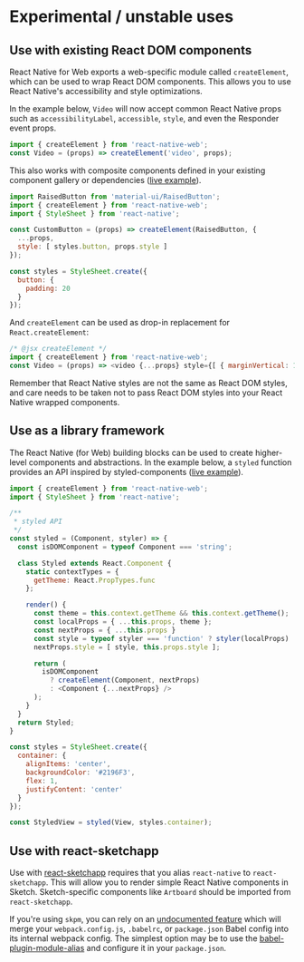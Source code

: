 # Experimental / unstable uses

## Use with existing React DOM components

React Native for Web exports a web-specific module called `createElement`,
which can be used to wrap React DOM components. This allows you to use React
Native's accessibility and style optimizations.

In the example below, `Video` will now accept common React Native props such as
`accessibilityLabel`, `accessible`, `style`, and even the Responder event
props.

```js
import { createElement } from 'react-native-web';
const Video = (props) => createElement('video', props);
```

This also works with composite components defined in your existing component
gallery or dependencies ([live example](https://www.webpackbin.com/bins/-KiTSGFw3fB9Szg7quLI)).

```js
import RaisedButton from 'material-ui/RaisedButton';
import { createElement } from 'react-native-web';
import { StyleSheet } from 'react-native';

const CustomButton = (props) => createElement(RaisedButton, {
  ...props,
  style: [ styles.button, props.style ]
});

const styles = StyleSheet.create({
  button: {
    padding: 20
  }
});
```

And `createElement` can be used as drop-in replacement for `React.createElement`:

```js
/* @jsx createElement */
import { createElement } from 'react-native-web';
const Video = (props) => <video {...props} style={[ { marginVertical: 10 }, props.style ]} />
```

Remember that React Native styles are not the same as React DOM styles, and
care needs to be taken not to pass React DOM styles into your React Native
wrapped components.

## Use as a library framework

The React Native (for Web) building blocks can be used to create higher-level
components and abstractions. In the example below, a `styled` function provides
an API inspired by styled-components ([live
example](https://www.webpackbin.com/bins/-KjT9ziwv4O7FDZdvsnX)).

```js
import { createElement } from 'react-native-web';
import { StyleSheet } from 'react-native';

/**
 * styled API
 */
const styled = (Component, styler) => {
  const isDOMComponent = typeof Component === 'string';

  class Styled extends React.Component {
    static contextTypes = {
      getTheme: React.PropTypes.func
    };

    render() {
      const theme = this.context.getTheme && this.context.getTheme();
      const localProps = { ...this.props, theme };
      const nextProps = { ...this.props }
      const style = typeof styler === 'function' ? styler(localProps) : styler;
      nextProps.style = [ style, this.props.style ];

      return (
        isDOMComponent
          ? createElement(Component, nextProps)
          : <Component {...nextProps} />
      );
    }
  }
  return Styled;
}

const styles = StyleSheet.create({
  container: {
    alignItems: 'center',
    backgroundColor: '#2196F3',
    flex: 1,
    justifyContent: 'center'
  }
});

const StyledView = styled(View, styles.container);
```

## Use with react-sketchapp

Use with [react-sketchapp](http://airbnb.io/react-sketchapp/) requires that you
alias `react-native` to `react-sketchapp`. This will allow you to render simple
React Native components in Sketch. Sketch-specific components like `Artboard`
should be imported from `react-sketchapp`.

If you're using `skpm`, you can rely on an [undocumented
feature](https://github.com/sketch-pm/skpm/blob/master/lib/utils/webpackConfig.js)
which will merge your `webpack.config.js`, `.babelrc`, or `package.json` Babel
config into its internal webpack config. The simplest option may be to use the
[babel-plugin-module-alias](https://www.npmjs.com/package/babel-plugin-module-alias)
and configure it in your `package.json`.
